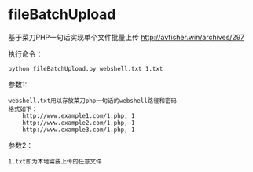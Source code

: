 # fileBatchUpload
基于菜刀PHP一句话实现单个文件批量上传 http://avfisher.win/archives/297

执行命令： 

    python fileBatchUpload.py webshell.txt 1.txt

参数1:

    webshell.txt用以存放菜刀php一句话的webshell路径和密码
    格式如下：
        http://www.example1.com/1.php, 1
        http://www.example2.com/1.php, 1
        http://www.example3.com/1.php, 1
    
参数2：

    1.txt即为本地需要上传的任意文件
    
